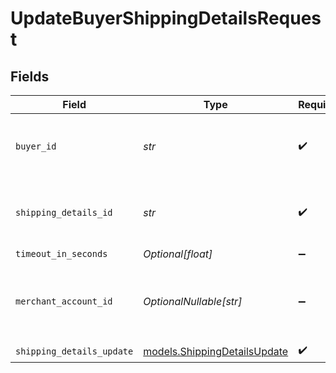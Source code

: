 # UpdateBuyerShippingDetailsRequest


## Fields

| Field                                                              | Type                                                               | Required                                                           | Description                                                        | Example                                                            |
| ------------------------------------------------------------------ | ------------------------------------------------------------------ | ------------------------------------------------------------------ | ------------------------------------------------------------------ | ------------------------------------------------------------------ |
| `buyer_id`                                                         | *str*                                                              | :heavy_check_mark:                                                 | The ID of the buyer to update shipping details for.                | fe26475d-ec3e-4884-9553-f7356683f7f9                               |
| `shipping_details_id`                                              | *str*                                                              | :heavy_check_mark:                                                 | The ID of the shipping details to update.                          | bf8c36ad-02d9-4904-b0f9-a230b149e341                               |
| `timeout_in_seconds`                                               | *Optional[float]*                                                  | :heavy_minus_sign:                                                 | N/A                                                                |                                                                    |
| `merchant_account_id`                                              | *OptionalNullable[str]*                                            | :heavy_minus_sign:                                                 | The ID of the merchant account to use for this request.            |                                                                    |
| `shipping_details_update`                                          | [models.ShippingDetailsUpdate](../models/shippingdetailsupdate.md) | :heavy_check_mark:                                                 | N/A                                                                |                                                                    |